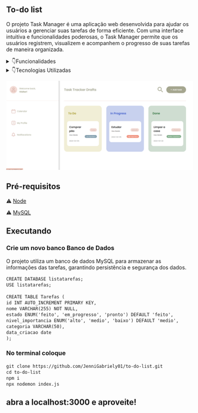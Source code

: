 ## To-do list
O projeto Task Manager é uma aplicação web desenvolvida para ajudar os usuários a gerenciar suas tarefas de forma eficiente. Com uma interface intuitiva e funcionalidades poderosas, o Task Manager permite que os usuários registrem, visualizem e acompanhem o progresso de suas tarefas de maneira organizada.



<details>

<summary>👇Funcionalidades</summary>

### Registro de Tarefas
Os usuários podem criar novas tarefas, fornecendo informações como nome, data de criação, categoria e nível de importância.

### Visualização e Gerenciamento
As tarefas registradas são exibidas em diferentes colunas, de acordo com seu estado (To Do, In Progress, Done).

Os usuários podem visualizar detalhes de cada tarefa, incluindo seu nome, data de criação e categoria.

As tarefas são classificadas por nível de importância, permitindo uma fácil identificação das prioridades

É possivel editar a tarefa e exclui-la 

</details>


<details>

<summary>👇Tecnologias Utilizadas</summary>

- Node.js: Plataforma de desenvolvimento JavaScript para construção do servidor.
- MySQL: Banco de dados relacional para armazenar e gerenciar as informações das tarefas.
- Handlebars: Sistema de templates para criar interfaces dinâmicas.
- CSS: estilização da interface do usuário.
</details>

![img do Projeto](imgProjeto.png)
## Pré-requisitos

:warning: [Node](https://nodejs.org/en/download/)

:warning: [MySQL](https://nodejs.org/en/download/)


## Executando

### Crie um novo banco Banco de Dados
O projeto utiliza um banco de dados MySQL para armazenar as informações das tarefas, garantindo persistência e segurança dos dados.

```
CREATE DATABASE listatarefas;
USE listatarefas;

CREATE TABLE Tarefas (
id INT AUTO_INCREMENT PRIMARY KEY,
nome VARCHAR(255) NOT NULL,
estado ENUM('feito', 'em_progresso', 'pronto') DEFAULT 'feito',
nivel_importancia ENUM('alto', 'medio', 'baixo') DEFAULT 'medio',
categoria VARCHAR(50),
data_criacao date
);
```

### No terminal coloque 
```
git clone https://github.com/JenniGabriely01/to-do-list.git
cd to-do-list
npm i
npx nodemon index.js
```

## abra a localhost:3000 e aproveite!
